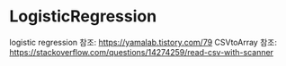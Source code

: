 # LogisticRegression
logistic regression 참조: https://yamalab.tistory.com/79
CSVtoArray 참조: https://stackoverflow.com/questions/14274259/read-csv-with-scanner
